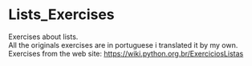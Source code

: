 # Lists_Exercises
Exercises about lists.\
All the originals exercises are in portuguese i translated it by my own.\
Exercises from the web site: https://wiki.python.org.br/ExerciciosListas
